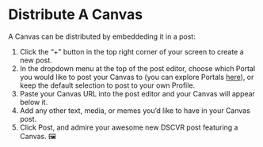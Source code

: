 # Distribute A Canvas

A Canvas can be distributed by embeddeding it in a post:

1. Click the “+” button in the top right corner of your screen to create a new post.
2. In the dropdown menu at the top of the post editor, choose which Portal you would like to post your Canvas to (you can explore Portals [here](https://dscvr.one/explore/portals/featured)), or keep the default selection to post to your own Profile.
3. Paste your Canvas URL into the post editor and your Canvas will appear below it. 
4. Add any other text, media, or memes you’d like to have in your Canvas post. 
5. Click Post, and admire your awesome new DSCVR post featuring a Canvas. 🖼️


